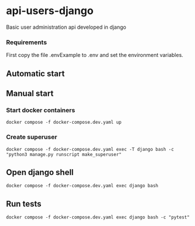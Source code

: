 # api-users-django
Basic user administration api developed in django

### Requirements
First copy the file .envExample to .env and set the environment variables.

## Automatic start

## Manual start
### Start docker containers
```
docker compose -f docker-compose.dev.yaml up
```

### Create superuser
```
docker compose -f docker-compose.dev.yaml exec -T django bash -c "python3 manage.py runscript make_superuser"
```

## Open django shell
```
docker compose -f docker-compose.dev.yaml exec django bash
```

## Run tests
```
docker compose -f docker-compose.dev.yaml exec django bash -c "pytest"
```
